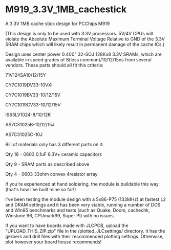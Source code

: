 # M919_3.3V_1MB_cachestick
A 3.3V 1MB cache stick design for PCChips M919

(This design is only to be used with 3.3V processors. 5V/4V CPUs will violate the Absolute Maximum Terminal Voltage Relative to GND of the 3.3V SRAM chips which will likely result in permanent damage of the cache ICs.)

Design uses center power 0.400" 32-SOJ 128Kx8 3.3V SRAMs, which are available in speed grades of 8(less common)/10/12/15ns from several vendors. 
These parts should all fit this criteria:

71V124SA10/12/15Y

CY7C1019DV33-10VXI

CY7C1019BV33-10/12/15V

CY7C1019CV33-10/12/15V

IS63LV1024-8/10/12K

AS7C31025B-10/12/15J

AS7C31025C-10J


Bill of materials only has 3 different parts on it:

  Qty 18 - 0603 0.1uF 6.3V+ ceramic capacitors
  
  Qty 9 - SRAM parts as described above
  
  Qty 4 - 0603 33ohm convex 4resistor array
  
If you're experienced at hand soldering, the module is buildable this way (that's how I've built mine so far!)

I've been testing the module design with a 5x86-P75 (133MHz) at fastest L2 and DRAM settings and it has been very stable, running a number of DOS and Win95 benchmarks and tests (such as Quake, Doom, cachechk, Winstone 96, CPUmark99, Super PI) with no issues. 

If you want to have boards made with JLCPCB, upload the "UPLOAD_THIS_ZIP.zip" file in the /plotted_JLCsettings/ directory. It has the gerbers and drill files with their recommended plotting settings. Otherwise, plot however your board house recommends!
